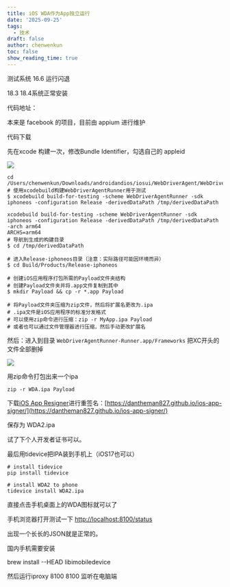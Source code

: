 ```yaml
---
title: iOS WDA作为App独立运行
date: '2025-09-25'
tags:
  - 技术
draft: false
author: chenwenkun
toc: false
show_reading_time: true
---
```

测试系统 16.6 运行闪退

18.3 18.4系统正常安装

代码地址：

本来是 facebook 的项目，目前由 appium 进行维护

代码下载

先在xcode 构建一次，修改Bundle Identifier，勾选自己的 appleid

![](https://prod-files-secure.s3.us-west-2.amazonaws.com/c205fb54-92b2-4987-8be3-972b67d27acc/cb756a73-27bc-4b0d-951a-858df3344b59/image.png?X-Amz-Algorithm=AWS4-HMAC-SHA256&X-Amz-Content-Sha256=UNSIGNED-PAYLOAD&X-Amz-Credential=ASIAZI2LB466UATO6UAU%2F20251004%2Fus-west-2%2Fs3%2Faws4_request&X-Amz-Date=20251004T004506Z&X-Amz-Expires=3600&X-Amz-Security-Token=IQoJb3JpZ2luX2VjELj%2F%2F%2F%2F%2F%2F%2F%2F%2F%2FwEaCXVzLXdlc3QtMiJGMEQCIA6bt%2BTGA%2FhONR%2FQBO55cxwegJW5Rlp5g%2FR6eKFYu4IlAiAftSofZu8d%2FHd21%2FMK5hQsHAI4nT%2BmORv6LY3BraSe6Sr%2FAwhREAAaDDYzNzQyMzE4MzgwNSIMeir%2BuDd%2BUmIDsKFtKtwDlcFDhGCcJN%2B78S2RZzdNeYHt%2Br8KHDiZKtGS4v0Y%2BzlksGrrtgvA5vixIQEHnahedH4WVIaoBREnmprr0gA59Kr6J5oMeSINfgRGLTqYL3Sx9gd4HYtGYucVCFyLcWgVJL68z%2BdROtTCLnXgUZnmDU%2BeHdwyPGAuKp%2BQTGQmsHs8Xb2VJiorLaBCz6D9UUh2rSHHSSCP6faHfFc3i0SU1Pwl4tub72LjucWOAl57eW77ZUqqxShZD1fMDQxSlgnxITmcj0rR7vZOAAqR3%2Fdvh0wewpFhovWKksjEpPJxqdtigYc00TgmFbxnHBlbYyAXifiLDCUtgZoypG8rF%2FXZtsMHA3YM0vvV2PsMbl3aBwGf22%2FMR31lGqWWdarlJLc0pnbUwUbmnUackUzRfrQbBsnTUt1fHDvb9SMoOCmcucxrHQ2OqfdTbfSqCuyceiHQkbAMR3lbegBNCicpMgwKebvoRnR7SesnzSQsIKwa6you9Clr93LluktkdYY4mnwjif3rid0tPX8BFtND4BNDUU2UCx8RRfSFmSd0rh6t96Zs8s7z8jYayUB4pmPwaSF1dXA%2Bfg03JwWkiWHBzHjJHaibcam2c9tGBY7sl3Z%2FLatNGJAJm0HFTU2vHsgw2sSBxwY6pgFp6WqKNdj1xZUjaeP1SaomYA7Qnrm6xG3SmHzrkJDer6R1VBET7%2BOja6Zgoe%2FVPf%2F%2BoCtoijTaRTRde7O1dP4Q0sXhuhZpLdL5gMMgfUfZuS09e6Vg7dMSRifAWFSzvjSjoEWMZ0y0oITJ1QxeLrsDs85%2FKazEz7agabrp%2BMWW0iu8Y%2B6pRerOI6ajKqoaAhMBsZeDqv3K9QWPYVv6iwgg5myCbk9C&X-Amz-Signature=9ea3348e1f83f6441be0fcad801aa91a83a9ead1875d58b858489af19e8dc0ba&X-Amz-SignedHeaders=host&x-amz-checksum-mode=ENABLED&x-id=GetObject)

```shell
cd /Users/chenwenkun/Downloads/androidandios/iosui/WebDriverAgent/WebDriverAgent
# 使用xcodebuild构建WebDriverAgentRunner用于测试
$ xcodebuild build-for-testing -scheme WebDriverAgentRunner -sdk iphoneos -configuration Release -derivedDataPath /tmp/derivedDataPath

xcodebuild build-for-testing -scheme WebDriverAgentRunner -sdk iphoneos -configuration Release -derivedDataPath /tmp/derivedDataPath -arch arm64
ARCHS=arm64
# 导航到生成的构建目录
$ cd /tmp/derivedDataPath

# 进入Release-iphoneos目录（注意：实际路径可能因环境而异）
$ cd Build/Products/Release-iphoneos

# 创建iOS应用程序打包所需的Payload文件夹结构
# 创建Payload文件夹并将.app文件复制到其中
$ mkdir Payload && cp -r *.app Payload

# 将Payload文件夹压缩为zip文件，然后将扩展名更改为.ipa
# .ipa文件是iOS应用程序的标准分发格式
# 可以使用zip命令进行压缩：zip -r MyApp.ipa Payload
# 或者也可以通过文件管理器进行压缩，然后手动更改扩展名
```

然后：进入到目录 `WebDriverAgentRunner-Runner.app/Frameworks` 把XC开头的文件全部删掉

![](https://prod-files-secure.s3.us-west-2.amazonaws.com/c205fb54-92b2-4987-8be3-972b67d27acc/358b8d2b-1bfe-4fb9-beb5-83e1de5f201e/image.png?X-Amz-Algorithm=AWS4-HMAC-SHA256&X-Amz-Content-Sha256=UNSIGNED-PAYLOAD&X-Amz-Credential=ASIAZI2LB466UATO6UAU%2F20251004%2Fus-west-2%2Fs3%2Faws4_request&X-Amz-Date=20251004T004506Z&X-Amz-Expires=3600&X-Amz-Security-Token=IQoJb3JpZ2luX2VjELj%2F%2F%2F%2F%2F%2F%2F%2F%2F%2FwEaCXVzLXdlc3QtMiJGMEQCIA6bt%2BTGA%2FhONR%2FQBO55cxwegJW5Rlp5g%2FR6eKFYu4IlAiAftSofZu8d%2FHd21%2FMK5hQsHAI4nT%2BmORv6LY3BraSe6Sr%2FAwhREAAaDDYzNzQyMzE4MzgwNSIMeir%2BuDd%2BUmIDsKFtKtwDlcFDhGCcJN%2B78S2RZzdNeYHt%2Br8KHDiZKtGS4v0Y%2BzlksGrrtgvA5vixIQEHnahedH4WVIaoBREnmprr0gA59Kr6J5oMeSINfgRGLTqYL3Sx9gd4HYtGYucVCFyLcWgVJL68z%2BdROtTCLnXgUZnmDU%2BeHdwyPGAuKp%2BQTGQmsHs8Xb2VJiorLaBCz6D9UUh2rSHHSSCP6faHfFc3i0SU1Pwl4tub72LjucWOAl57eW77ZUqqxShZD1fMDQxSlgnxITmcj0rR7vZOAAqR3%2Fdvh0wewpFhovWKksjEpPJxqdtigYc00TgmFbxnHBlbYyAXifiLDCUtgZoypG8rF%2FXZtsMHA3YM0vvV2PsMbl3aBwGf22%2FMR31lGqWWdarlJLc0pnbUwUbmnUackUzRfrQbBsnTUt1fHDvb9SMoOCmcucxrHQ2OqfdTbfSqCuyceiHQkbAMR3lbegBNCicpMgwKebvoRnR7SesnzSQsIKwa6you9Clr93LluktkdYY4mnwjif3rid0tPX8BFtND4BNDUU2UCx8RRfSFmSd0rh6t96Zs8s7z8jYayUB4pmPwaSF1dXA%2Bfg03JwWkiWHBzHjJHaibcam2c9tGBY7sl3Z%2FLatNGJAJm0HFTU2vHsgw2sSBxwY6pgFp6WqKNdj1xZUjaeP1SaomYA7Qnrm6xG3SmHzrkJDer6R1VBET7%2BOja6Zgoe%2FVPf%2F%2BoCtoijTaRTRde7O1dP4Q0sXhuhZpLdL5gMMgfUfZuS09e6Vg7dMSRifAWFSzvjSjoEWMZ0y0oITJ1QxeLrsDs85%2FKazEz7agabrp%2BMWW0iu8Y%2B6pRerOI6ajKqoaAhMBsZeDqv3K9QWPYVv6iwgg5myCbk9C&X-Amz-Signature=b95a8cc15284dc0d6153a0bd8cfda0a223c8ab4bb8372cee0767f2fae3c3fd17&X-Amz-SignedHeaders=host&x-amz-checksum-mode=ENABLED&x-id=GetObject)

用zip命令打包出来一个ipa

```shell
zip -r WDA.ipa Payload
```

下载[iOS App Resigner](https://zhida.zhihu.com/search?content_id=237756070&content_type=Article&match_order=1&q=iOS%20App%20Resigner&zd_token=eyJhbGciOiJIUzI1NiIsInR5cCI6IkpXVCJ9.eyJpc3MiOiJ6aGlkYV9zZXJ2ZXIiLCJleHAiOjE3NDQzNTQ0ODAsInEiOiJpT1MgQXBwIFJlc2lnbmVyIiwiemhpZGFfc291cmNlIjoiZW50aXR5IiwiY29udGVudF9pZCI6MjM3NzU2MDcwLCJjb250ZW50X3R5cGUiOiJBcnRpY2xlIiwibWF0Y2hfb3JkZXIiOjEsInpkX3Rva2VuIjpudWxsfQ.XGwOKX0ujlvhojSuRT3SlA0sDFnQK-FxDJr60CX6YqU&zhida_source=entity)进行重签名：[https://dantheman827.github.io/ios-app-signer/](https://dantheman827.github.io/ios-app-signer/)

保存为 WDA2.ipa

试了下个人开发者证书可以。

最后用tidevice把IPA装到手机上（iOS17也可以）

```shell
# install tidevice
pip install tidevice

# install WDA2 to phone
tidevice install WDA2.ipa
```

直接点击手机桌面上的WDA图标就可以了

手机浏览器打开测试一下 [http://localhost:8100/status](http://localhost:8100/status)

出现一个长长的JSON就是正常的。

国内手机需要安装

brew install --HEAD libimobiledevice

然后运行iproxy 8100 8100 监听在电脑端
